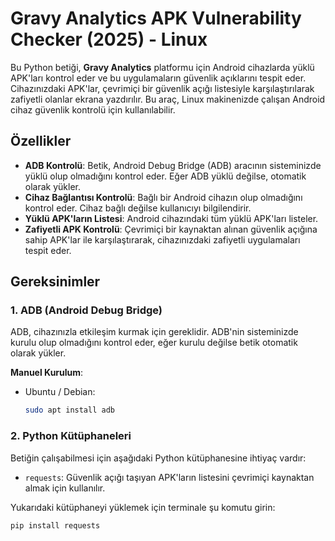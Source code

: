 # Gravy Analytics APK Vulnerability Checker (2025) - Linux

Bu Python betiği, **Gravy Analytics** platformu için Android cihazlarda yüklü APK'ları kontrol eder ve bu uygulamaların güvenlik açıklarını tespit eder. Cihazınızdaki APK'lar, çevrimiçi bir güvenlik açığı listesiyle karşılaştırılarak zafiyetli olanlar ekrana yazdırılır. Bu araç, Linux makinenizde çalışan Android cihaz güvenlik kontrolü için kullanılabilir.



## Özellikler

- **ADB Kontrolü**: Betik, Android Debug Bridge (ADB) aracının sisteminizde yüklü olup olmadığını kontrol eder. Eğer ADB yüklü değilse, otomatik olarak yükler.
- **Cihaz Bağlantısı Kontrolü**: Bağlı bir Android cihazın olup olmadığını kontrol eder. Cihaz bağlı değilse kullanıcıyı bilgilendirir.
- **Yüklü APK'ların Listesi**: Android cihazındaki tüm yüklü APK'ları listeler.
- **Zafiyetli APK Kontrolü**: Çevrimiçi bir kaynaktan alınan güvenlik açığına sahip APK'lar ile karşılaştırarak, cihazınızdaki zafiyetli uygulamaları tespit eder.

## Gereksinimler

### 1. ADB (Android Debug Bridge)
ADB, cihazınızla etkileşim kurmak için gereklidir. ADB'nin sisteminizde kurulu olup olmadığını kontrol eder, eğer kurulu değilse betik otomatik olarak yükler.

**Manuel Kurulum**:

- Ubuntu / Debian:
    ```bash
    sudo apt install adb
    ```

### 2. Python Kütüphaneleri
Betiğin çalışabilmesi için aşağıdaki Python kütüphanesine ihtiyaç vardır:
- `requests`: Güvenlik açığı taşıyan APK'ların listesini çevrimiçi kaynaktan almak için kullanılır.

Yukarıdaki kütüphaneyi yüklemek için terminale şu komutu girin:
```bash
pip install requests
